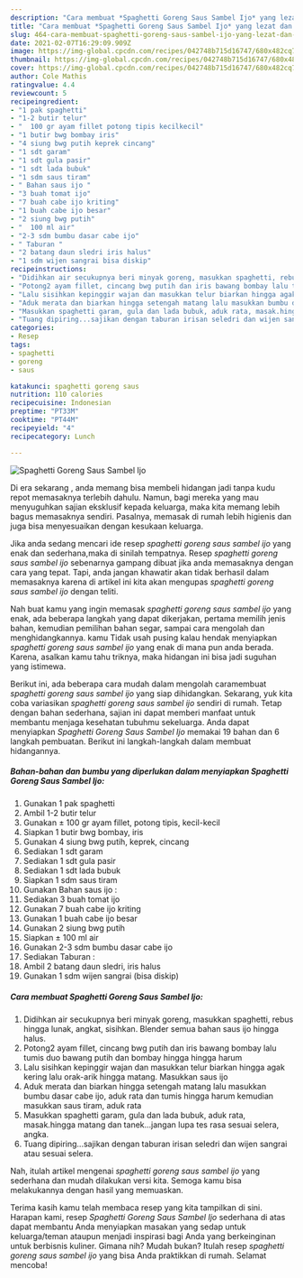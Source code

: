 ```yaml
---
description: "Cara membuat *Spaghetti Goreng Saus Sambel Ijo* yang lezat dan Mudah Dibuat"
title: "Cara membuat *Spaghetti Goreng Saus Sambel Ijo* yang lezat dan Mudah Dibuat"
slug: 464-cara-membuat-spaghetti-goreng-saus-sambel-ijo-yang-lezat-dan-mudah-dibuat
date: 2021-02-07T16:29:09.909Z
image: https://img-global.cpcdn.com/recipes/042748b715d16747/680x482cq70/spaghetti-goreng-saus-sambel-ijo-foto-resep-utama.jpg
thumbnail: https://img-global.cpcdn.com/recipes/042748b715d16747/680x482cq70/spaghetti-goreng-saus-sambel-ijo-foto-resep-utama.jpg
cover: https://img-global.cpcdn.com/recipes/042748b715d16747/680x482cq70/spaghetti-goreng-saus-sambel-ijo-foto-resep-utama.jpg
author: Cole Mathis
ratingvalue: 4.4
reviewcount: 5
recipeingredient:
- "1 pak spaghetti"
- "1-2 butir telur"
- "  100 gr ayam fillet potong tipis kecilkecil"
- "1 butir bwg bombay iris"
- "4 siung bwg putih keprek cincang"
- "1 sdt garam"
- "1 sdt gula pasir"
- "1 sdt lada bubuk"
- "1 sdm saus tiram"
- " Bahan saus ijo "
- "3 buah tomat ijo"
- "7 buah cabe ijo kriting"
- "1 buah cabe ijo besar"
- "2 siung bwg putih"
- "  100 ml air"
- "2-3 sdm bumbu dasar cabe ijo"
- " Taburan "
- "2 batang daun sledri iris halus"
- "1 sdm wijen sangrai bisa diskip"
recipeinstructions:
- "Didihkan air secukupnya beri minyak goreng, masukkan spaghetti, rebus hingga lunak, angkat, sisihkan. Blender semua bahan saus ijo hingga halus."
- "Potong2 ayam fillet, cincang bwg putih dan iris bawang bombay lalu tumis duo bawang putih dan bombay hingga hingga harum"
- "Lalu sisihkan kepinggir wajan dan masukkan telur biarkan hingga agak kering lalu orak-arik hingga matang. Masukkan saus ijo"
- "Aduk merata dan biarkan hingga setengah matang lalu masukkan bumbu dasar cabe ijo, aduk rata dan tumis hingga harum kemudian masukkan saus tiram, aduk rata"
- "Masukkan spaghetti garam, gula dan lada bubuk, aduk rata, masak.hingga matang dan tanek...jangan lupa tes rasa sesuai selera, angka."
- "Tuang dipiring...sajikan dengan taburan irisan seledri dan wijen sangrai atau sesuai selera."
categories:
- Resep
tags:
- spaghetti
- goreng
- saus

katakunci: spaghetti goreng saus 
nutrition: 110 calories
recipecuisine: Indonesian
preptime: "PT33M"
cooktime: "PT44M"
recipeyield: "4"
recipecategory: Lunch

---
```



![*Spaghetti Goreng Saus Sambel Ijo*](https://img-global.cpcdn.com/recipes/042748b715d16747/680x482cq70/spaghetti-goreng-saus-sambel-ijo-foto-resep-utama.jpg)

Di era  sekarang , anda memang bisa membeli hidangan jadi tanpa kudu repot memasaknya terlebih dahulu. Namun, bagi mereka yang mau menyuguhkan sajian eksklusif kepada keluarga, maka kita memang lebih bagus memasaknya sendiri. Pasalnya, memasak di rumah lebih higienis dan juga bisa menyesuaikan dengan kesukaan keluarga.

Jika anda sedang mencari ide resep *spaghetti goreng saus sambel ijo* yang enak dan sederhana,maka di sinilah tempatnya. Resep *spaghetti goreng saus sambel ijo*  sebenarnya gampang dibuat jika anda memasaknya dengan cara yang tepat. Tapi, anda jangan khawatir akan tidak berhasil dalam memasaknya 
karena di artikel ini kita akan mengupas *spaghetti goreng saus sambel ijo* dengan teliti.  



Nah buat kamu yang ingin memasak *spaghetti goreng saus sambel ijo* yang enak, ada beberapa langkah yang dapat dikerjakan, pertama memilih jenis bahan, kemudian pemilihan bahan segar, sampai cara mengolah dan menghidangkannya. kamu Tidak usah pusing kalau hendak menyiapkan *spaghetti goreng saus sambel ijo* yang enak di mana pun anda berada. Karena, asalkan kamu  tahu triknya, maka hidangan ini bisa jadi suguhan yang istimewa.

Berikut ini, ada beberapa cara mudah dalam mengolah caramembuat *spaghetti goreng saus sambel ijo* yang siap dihidangkan. Sekarang, yuk kita coba variasikan *spaghetti goreng saus sambel ijo* sendiri di rumah. Tetap dengan bahan sederhana, sajian ini dapat memberi manfaat untuk membantu menjaga kesehatan tubuhmu sekeluarga. Anda dapat menyiapkan *Spaghetti Goreng Saus Sambel Ijo* memakai 19 bahan dan 6 langkah pembuatan. Berikut ini langkah-langkah dalam membuat hidangannya.

<!--inarticleads1-->

##### Bahan-bahan dan bumbu yang diperlukan dalam menyiapkan *Spaghetti Goreng Saus Sambel Ijo*:

1. Gunakan 1 pak spaghetti
1. Ambil 1-2 butir telur
1. Gunakan  ± 100 gr ayam fillet, potong tipis, kecil-kecil
1. Siapkan 1 butir bwg bombay, iris
1. Gunakan 4 siung bwg putih, keprek, cincang
1. Sediakan 1 sdt garam
1. Sediakan 1 sdt gula pasir
1. Sediakan 1 sdt lada bubuk
1. Siapkan 1 sdm saus tiram
1. Gunakan  Bahan saus ijo :
1. Sediakan 3 buah tomat ijo
1. Gunakan 7 buah cabe ijo kriting
1. Gunakan 1 buah cabe ijo besar
1. Gunakan 2 siung bwg putih
1. Siapkan  ± 100 ml air
1. Gunakan 2-3 sdm bumbu dasar cabe ijo
1. Sediakan  Taburan :
1. Ambil 2 batang daun sledri, iris halus
1. Gunakan 1 sdm wijen sangrai (bisa diskip)




<!--inarticleads2-->

##### Cara membuat *Spaghetti Goreng Saus Sambel Ijo*:

1. Didihkan air secukupnya beri minyak goreng, masukkan spaghetti, rebus hingga lunak, angkat, sisihkan. Blender semua bahan saus ijo hingga halus.
1. Potong2 ayam fillet, cincang bwg putih dan iris bawang bombay lalu tumis duo bawang putih dan bombay hingga hingga harum
1. Lalu sisihkan kepinggir wajan dan masukkan telur biarkan hingga agak kering lalu orak-arik hingga matang. Masukkan saus ijo
1. Aduk merata dan biarkan hingga setengah matang lalu masukkan bumbu dasar cabe ijo, aduk rata dan tumis hingga harum kemudian masukkan saus tiram, aduk rata
1. Masukkan spaghetti garam, gula dan lada bubuk, aduk rata, masak.hingga matang dan tanek...jangan lupa tes rasa sesuai selera, angka.
1. Tuang dipiring...sajikan dengan taburan irisan seledri dan wijen sangrai atau sesuai selera.




Nah, itulah artikel mengenai  *spaghetti goreng saus sambel ijo*  yang sederhana dan mudah dilakukan versi kita. Semoga kamu bisa melakukannya dengan hasil yang memuaskan. 

Terima kasih kamu telah membaca resep yang kita tampilkan di sini. Harapan kami, resep  *Spaghetti Goreng Saus Sambel Ijo* sederhana di atas dapat membantu Anda menyiapkan masakan yang sedap untuk keluarga/teman ataupun menjadi inspirasi bagi Anda yang berkeinginan untuk berbisnis kuliner. Gimana nih? Mudah bukan? Itulah resep *spaghetti goreng saus sambel ijo* yang bisa Anda praktikkan di rumah. Selamat mencoba!

